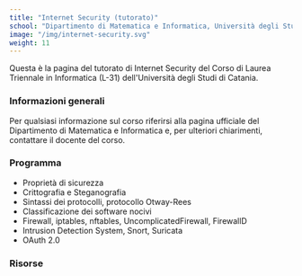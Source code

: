 ```yaml
---
title: "Internet Security (tutorato)"
school: "Dipartimento di Matematica e Informatica, Università degli Studi di Catania"
image: "/img/internet-security.svg"
weight: 11
---
```

Questa è la pagina del tutorato di Internet Security del Corso di Laurea Triennale in Informatica (L-31) dell'Università degli Studi di Catania.

### Informazioni generali
Per qualsiasi informazione sul corso riferirsi alla pagina ufficiale del Dipartimento di Matematica e Informatica e, per ulteriori chiarimenti, contattare il docente del corso.

### Programma
- Proprietà di sicurezza
- Crittografia e Steganografia
- Sintassi dei protocolli, protocollo Otway-Rees
- Classificazione dei software nocivi
- Firewall, iptables, nftables, UncomplicatedFirewall, FirewallD
- Intrusion Detection System, Snort, Suricata
- OAuth 2.0

### Risorse
